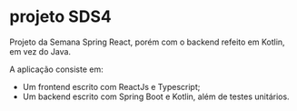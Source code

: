# projeto SDS4

Projeto da Semana Spring React, porém com o backend refeito em Kotlin, em vez do Java.

A aplicação consiste em:
- Um frontend escrito com ReactJs e Typescript;
- Um backend escrito com Spring Boot e Kotlin, além de testes unitários.

